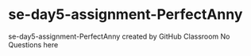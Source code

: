 # se-day5-assignment-PerfectAnny
se-day5-assignment-PerfectAnny created by GitHub Classroom
No Questions here
